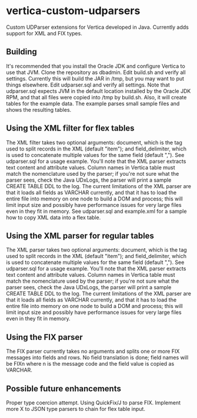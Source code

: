 # vertica-custom-udparsers
Custom UDParser extensions for Vertica developed in Java.  Currently adds support for XML and FIX types.
## Building
It's recommended that you install the Oracle JDK and configure Vertica to use that JVM.
Clone the repository as dbadmin.
Edit build.sh and verify all settings.  Currently this will build the JAR in /tmp, but you may want to put things elsewhere.
Edit udparser.sql and verify all settings.  Note that udparser.sql expects JVM in the default location installed by the Oracle JDK RPM, and that all files were copied into /tmp by build.sh.  Also, it will create tables for the example data.
The example parses small sample files and shows the resulting tables.
## Using the XML filter for flex tables
The XML filter takes two optional arguments: document, which is the tag used to split records in the XML (default "item"); and field_delimiter, which is used to concatenate multiple values for the same field (default ",").  See udparser.sql for a usage example.  You'll note that the XML parser extracts text content and attribute values.  Column names in Vertica table must match the nomenclature used by the parser; if you're not sure what the parser sees, check the Java UDxLogs, the parser will print a sample CREATE TABLE DDL to the log. The current limitations of the XML parser are that it loads all fields as VARCHAR currently, and that it has to load the entire file into memory on one node to build a DOM and process; this will limit input size and possibly have performance issues for very large files even in they fit in memory.
See udparser.sql and example.xml for a sample how to copy XML data into a flex table.
## Using the XML parser for regular tables
The XML parser takes two optional arguments: document, which is the tag used to split records in the XML (default "item"); and field_delimiter, which is used to concatenate multiple values for the same field (default ",").  See udparser.sql for a usage example.  You'll note that the XML parser extracts text content and attribute values.  Column names in Vertica table must match the nomenclature used by the parser; if you're not sure what the parser sees, check the Java UDxLogs, the parser will print a sample CREATE TABLE DDL to the log. The current limitations of the XML parser are that it loads all fields as VARCHAR currently, and that it has to load the entire file into memory on one node to build a DOM and process; this will limit input size and possibly have performance issues for very large files even in they fit in memory.
## Using the FIX parser
The FIX parser currently takes no arguments and splits one or more FIX messages into fields and rows.  No field translation is done; field names will be FIXn where n is the message code and the field value is copied as VARCHAR.
## Possible future enhancements
Proper type coercion attempt.
Using QuickFix/J to parse FIX.
Implement more X to JSON type parsers to chain for flex table input.

